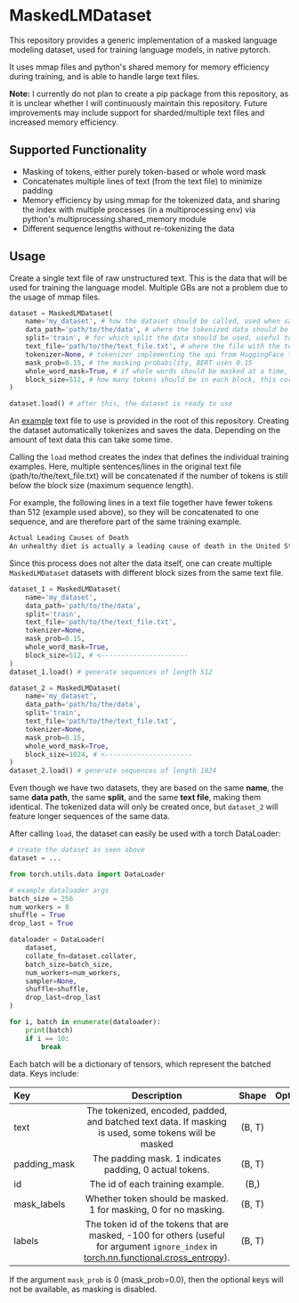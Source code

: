 # MaskedLMDataset
This repository provides a generic implementation of a masked language modeling dataset, used for training language models, in native pytorch.

It uses mmap files and python's shared memory for memory efficiency during training, and is able to handle large text files.

**Note:** I currently do not plan to create a pip package from this repository, as it is unclear whether I will continuously maintain this repository.
Future improvements may include support for sharded/multiple text files and increased memory efficiency.

## Supported Functionality
- Masking of tokens, either purely token-based or whole word mask
- Concatenates multiple lines of text (from the text file) to minimize padding
- Memory efficiency by using mmap for the tokenized data, and sharing the index with multiple processes (in a multiprocessing env) via python's multiprocessing.shared_memory module
- Different sequence lengths without re-tokenizing the data


## Usage
Create a single text file of raw unstructured text. This is the data that will be used for training the language model. Multiple
GBs are not a problem due to the usage of mmap files.

```python
dataset = MaskedLMDataset(
    name='my_dataset', # how the dataset should be called, used when saving the tokenized data
    data_path='path/to/the/data', # where the tokenized data should be persisted
    split='train', # for which split the data should be used, useful to differentiate multiple datasets for different splits
    text_file='path/to/the/text_file.txt', # where the file with the text, used for training, is stored
    tokenizer=None, # tokenizer implementing the api from HuggingFace tokenizers, used for tokenizing and encoding the text
    mask_prob=0.15, # the masking probability, BERT uses 0.15
    whole_word_mask=True, # if whole words should be masked at a time, this is encouraged
    block_size=512, # how many tokens should be in each block, this corresponds to the maximum sequence length used during training
)

dataset.load() # after this, the dataset is ready to use
```

An [example](example.txt) text file to use is provided in the root of this repository.
Creating the dataset automatically tokenizes and saves the data. Depending on the amount of text data this can take some time.

Calling the `load` method creates the index that defines the individual training examples. Here, multiple sentences/lines in the
original text file (path/to/the/text_file.txt) will be concatenated if the number of tokens is still below the block size (maximum
sequence length).

For example, the following lines in a text file together have fewer tokens than 512 (example used above), so they will be concatenated
to one sequence, and are therefore part of the same training example.

```txt
Actual Leading Causes of Death
An unhealthy diet is actually a leading cause of death in the United States.
```

Since this process does not alter the data itself, one can create multiple `MaskedLMDataset` datasets with different block sizes
from the same text file.

```python
dataset_1 = MaskedLMDataset(
    name='my_dataset',
    data_path='path/to/the/data',
    split='train',
    text_file='path/to/the/text_file.txt',
    tokenizer=None,
    mask_prob=0.15,
    whole_word_mask=True,
    block_size=512, # <----------------------
)
dataset_1.load() # generate sequences of length 512

dataset_2 = MaskedLMDataset(
    name='my_dataset',
    data_path='path/to/the/data',
    split='train',
    text_file='path/to/the/text_file.txt',
    tokenizer=None,
    mask_prob=0.15,
    whole_word_mask=True,
    block_size=1024, # <----------------------
)
dataset_2.load() # generate sequences of length 1024
```

Even though we have two datasets, they are based on the same **name**, the same **data path**,
the same **split**, and the same **text file**, making them identical. The tokenized data will only be created once,
but `dataset_2` will feature longer sequences of the same data.

After calling `load`, the dataset can easily be used with a torch DataLoader:

```python
# create the dataset as seen above
dataset = ...

from torch.utils.data import DataLoader

# example dataloader args
batch_size = 256
num_workers = 8
shuffle = True
drop_last = True

dataloader = DataLoader(
    dataset,
    collate_fn=dataset.collater,
    batch_size=batch_size,
    num_workers=num_workers,
    sampler=None,
    shuffle=shuffle,
    drop_last=drop_last
)

for i, batch in enumerate(dataloader):
    print(batch)
    if i == 10:
        break

```

Each batch will be a dictionary of tensors, which represent the batched data.
Keys include:

| Key | Description | Shape | Optional |
|:----------------------------------------|:----------:|:-----:|:-----:|
| text | The tokenized, encoded, padded, and batched text data. If masking is used, some tokens will be masked | (B, T) | ❌ |
| padding_mask | The padding mask. 1 indicates padding, 0 actual tokens. | (B, T) | ❌ |
| id | The id of each training example. | (B,) | ❌ |
| mask_labels | Whether token should be masked. 1 for masking, 0 for no masking. | (B, T) | ✅ |
| labels | The token id of the tokens that are masked, -100 for others (useful for argument `ignore_index` in [torch.nn.functional.cross_entropy](https://pytorch.org/docs/stable/generated/torch.nn.functional.cross_entropy.html)).  | (B, T) | ✅ |

If the argument `mask_prob` is 0 (mask_prob=0.0), then the optional keys will not be available, as masking is disabled.
